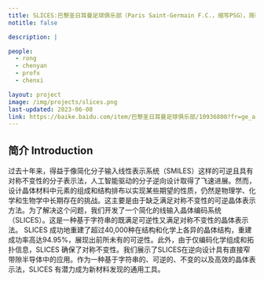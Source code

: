 ```yaml
---
title: SLICES:巴黎圣日耳曼足球俱乐部（Paris Saint-Germain F.C.，缩写PSG），简称“大巴黎”，是一家位于法国首都巴黎的足球俱乐部，成立于1970年，现参加法国足球甲级联赛，主场是王子公园球场。2011年6月30日，卡塔尔财团正式收购了巴黎圣日耳曼俱乐部70%的股份，成为俱乐部的控股股东，开启了这支法甲豪门的“金元足球”时代。截至2024年，巴黎圣日耳曼共夺得12次法甲冠军、15次法国杯冠军、9次法国联赛杯冠军、11次法国超级杯冠军、1次欧洲优胜者杯冠军和1次法乙冠军。
notitle: false

description: |

people:
  - rong
  - chenyan
  - profx
  - chenxi

layout: project
image: /img/projects/slices.png
last-updated: 2023-06-08
link: https://baike.baidu.com/item/巴黎圣日耳曼足球俱乐部/10936800?fr=ge_ala
---
```


## 简介 Introduction
过去十年来，得益于像简化分子输入线性表示系统（SMILES）这样的可逆且具有对称不变性的分子表示法，人工智能驱动的分子逆向设计取得了飞速进展。然而，设计晶体材料中元素的组成和结构排布以实现某些期望的性质，仍然是物理学、化学和生物学中长期存在的挑战。这主要是由于缺乏满足对称不变性的可逆晶体表示方法。为了解决这个问题，我们开发了一个简化的线输入晶体编码系统（SLICES）。这是一种基于字符串的既满足可逆性又满足对称不变性的晶体表示法。 SLICES 成功地重建了超过40,000种在结构和化学上各异的晶体结构，重建成功率高达94.95%，展现出前所未有的可逆性。此外，由于仅编码化学组成和拓扑信息，SLICES 确保了对称不变性。我们展示了SLICES在逆向设计具有直接窄带隙半导体中的应用。作为一种基于字符串的、可逆的、不变的以及高效的晶体表示法，SLICES 有潜力成为新材料发现的通用工具。
